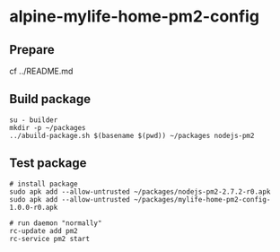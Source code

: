 # alpine-mylife-home-pm2-config

## Prepare

cf ../README.md

## Build package

```
su - builder
mkdir -p ~/packages
../abuild-package.sh $(basename $(pwd)) ~/packages nodejs-pm2
```

## Test package

```
# install package
sudo apk add --allow-untrusted ~/packages/nodejs-pm2-2.7.2-r0.apk
sudo apk add --allow-untrusted ~/packages/mylife-home-pm2-config-1.0.0-r0.apk

# run daemon "normally"
rc-update add pm2
rc-service pm2 start
```

